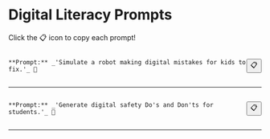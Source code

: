 # Digital Literacy Prompts

Click the 📋 icon to copy each prompt!

<div style='display: flex; justify-content: space-between; align-items: center;'>
<pre><code id='prompt-0'>**Prompt:** _'Simulate a robot making digital mistakes for kids to fix.'_ 🤖</code></pre>
<button onclick="navigator.clipboard.writeText(document.getElementById('prompt-0').innerText)">📋</button>
</div>

---

<div style='display: flex; justify-content: space-between; align-items: center;'>
<pre><code id='prompt-1'>**Prompt:** _'Generate digital safety Do's and Don'ts for students.'_ 🔐</code></pre>
<button onclick="navigator.clipboard.writeText(document.getElementById('prompt-1').innerText)">📋</button>
</div>

---

